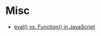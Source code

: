 # Misc

- [eval() vs. Function() in JavaScript](https://www.educative.io/answers/eval-vs-function-in-javascript)